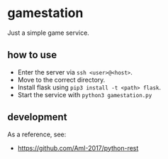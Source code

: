 # gamestation
Just a simple game service.

## how to use
+ Enter the server via `ssh <user>@<host>`.
+ Move to the correct directory.
+ Install flask using `pip3 install -t <path> flask`.
+ Start the service with `python3 gamestation.py`

## development
As a reference, see:
+ https://github.com/AmI-2017/python-rest